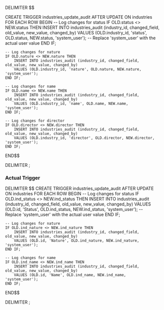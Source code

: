 DELIMITER $$

CREATE TRIGGER industries_update_audit
AFTER UPDATE ON industries
FOR EACH ROW
BEGIN
    -- Log changes for status
    IF OLD.status <> NEW.status THEN
        INSERT INTO industries_audit (industry_id, changed_field, old_value, new_value, changed_by)
        VALUES (OLD.industry_id, 'status', OLD.status, NEW.status, 'system_user'); -- Replace 'system_user' with the actual user value
    END IF;

    -- Log changes for nature
    IF OLD.nature <> NEW.nature THEN
        INSERT INTO industries_audit (industry_id, changed_field, old_value, new_value, changed_by)
        VALUES (OLD.industry_id, 'nature', OLD.nature, NEW.nature, 'system_user');
    END IF;

    -- Log changes for name
    IF OLD.name <> NEW.name THEN
        INSERT INTO industries_audit (industry_id, changed_field, old_value, new_value, changed_by)
        VALUES (OLD.industry_id, 'name', OLD.name, NEW.name, 'system_user');
    END IF;

    -- Log changes for director
    IF OLD.director <> NEW.director THEN
        INSERT INTO industries_audit (industry_id, changed_field, old_value, new_value, changed_by)
        VALUES (OLD.industry_id, 'director', OLD.director, NEW.director, 'system_user');
    END IF;

END$$

DELIMITER ;


### Actual Trigger
DELIMITER $$
CREATE TRIGGER industries_update_audit
AFTER UPDATE ON industries
FOR EACH ROW
BEGIN
    -- Log changes for status
    IF OLD.ind_status <> NEW.ind_status THEN
        INSERT INTO industries_audit (industry_id, changed_field, old_value, new_value, changed_by)
        VALUES (OLD.id, 'Status', OLD.ind_status, NEW.ind_status, 'system_user'); -- Replace 'system_user' with the actual user value
    END IF;

    -- Log changes for nature
    IF OLD.ind_nature <> NEW.ind_nature THEN
        INSERT INTO industries_audit (industry_id, changed_field, old_value, new_value, changed_by)
        VALUES (OLD.id, 'Nature', OLD.ind_nature, NEW.ind_nature, 'system_user');
    END IF;

    -- Log changes for name
    IF OLD.ind_name <> NEW.ind_name THEN
        INSERT INTO industries_audit (industry_id, changed_field, old_value, new_value, changed_by)
        VALUES (OLD.id, 'Name', OLD.ind_name, NEW.ind_name, 'system_user');
    END IF;


END$$

DELIMITER ;